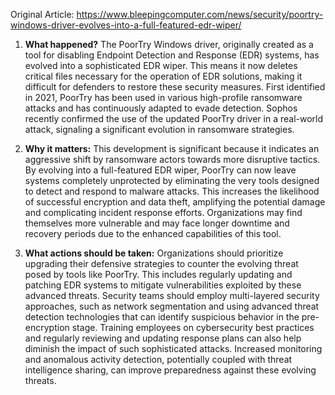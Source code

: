 Original Article: https://www.bleepingcomputer.com/news/security/poortry-windows-driver-evolves-into-a-full-featured-edr-wiper/

1) **What happened?**
The PoorTry Windows driver, originally created as a tool for disabling Endpoint Detection and Response (EDR) systems, has evolved into a sophisticated EDR wiper. This means it now deletes critical files necessary for the operation of EDR solutions, making it difficult for defenders to restore these security measures. First identified in 2021, PoorTry has been used in various high-profile ransomware attacks and has continuously adapted to evade detection. Sophos recently confirmed the use of the updated PoorTry driver in a real-world attack, signaling a significant evolution in ransomware strategies.

2) **Why it matters:**
This development is significant because it indicates an aggressive shift by ransomware actors towards more disruptive tactics. By evolving into a full-featured EDR wiper, PoorTry can now leave systems completely unprotected by eliminating the very tools designed to detect and respond to malware attacks. This increases the likelihood of successful encryption and data theft, amplifying the potential damage and complicating incident response efforts. Organizations may find themselves more vulnerable and may face longer downtime and recovery periods due to the enhanced capabilities of this tool.

3) **What actions should be taken:**
Organizations should prioritize upgrading their defensive strategies to counter the evolving threat posed by tools like PoorTry. This includes regularly updating and patching EDR systems to mitigate vulnerabilities exploited by these advanced threats. Security teams should employ multi-layered security approaches, such as network segmentation and using advanced threat detection technologies that can identify suspicious behavior in the pre-encryption stage. Training employees on cybersecurity best practices and regularly reviewing and updating response plans can also help diminish the impact of such sophisticated attacks. Increased monitoring and anomalous activity detection, potentially coupled with threat intelligence sharing, can improve preparedness against these evolving threats.